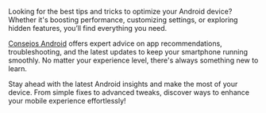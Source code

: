 Looking for the best tips and tricks to optimize your Android device? Whether it's boosting performance, customizing settings, or exploring hidden features, you’ll find everything you need.  

[Consejos Android](https://consejosandroid.mx/) offers expert advice on app recommendations, troubleshooting, and the latest updates to keep your smartphone running smoothly. No matter your experience level, there's always something new to learn.  

Stay ahead with the latest Android insights and make the most of your device. From simple fixes to advanced tweaks, discover ways to enhance your mobile experience effortlessly! 
